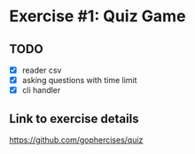 # Exercise #1: Quiz Game

## TODO
- [x] reader csv
- [x] asking questions with time limit
- [x] cli handler 

## Link to exercise details
https://github.com/gophercises/quiz